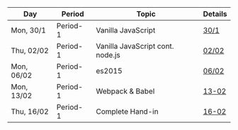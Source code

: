 Day | Period | Topic | Details
--- | ---    | ---   | ---  
Mon, 30/1 |  Period- 1 | Vanilla JavaScript | [30/1](period-1.md/#30-01-Monday) | 
Thu, 02/02 |  Period- 1 | Vanilla JavaScript cont. node.js |[02/02](period-1.md/#02-02-Thursday) | 
Mon, 06/02 |  Period- 1 | es2015| [06/02](period-1.md/#06-02-Monday)| 
Mon, 13/02 |  Period- 1 | Webpack & Babel|  [13-02](period-1.md/(#13-02-monday)) | 
Thu, 16/02 |  Period- 1 | Complete Hand-in| [16-02](period-1.md/#16-02) | 
